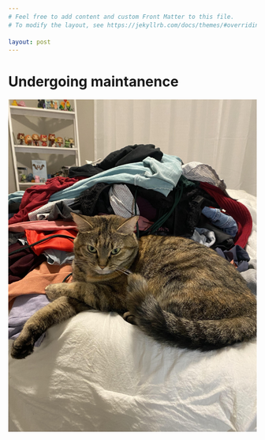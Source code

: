 ```yaml
---
# Feel free to add content and custom Front Matter to this file.
# To modify the layout, see https://jekyllrb.com/docs/themes/#overriding-theme-defaults

layout: post
---
```


<h1>Undergoing maintanence</h1>

![Impatiently waiting.](assets/img/cat.jpg)


